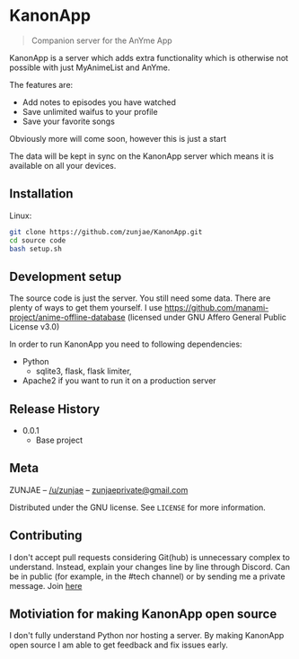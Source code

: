 # KanonApp
> Companion server for the AnYme App


KanonApp is a server which adds extra functionality which is otherwise not possible with just MyAnimeList and AnYme.

The features are:

* Add notes to episodes you have watched
* Save unlimited waifus to your profile
* Save your favorite songs

Obviously more will come soon, however this is just a start

The data will be kept in sync on the KanonApp server which means it is available on all your devices.

## Installation

Linux:

```sh
git clone https://github.com/zunjae/KanonApp.git
cd source code
bash setup.sh
```

## Development setup

The source code is just the server. You still need some data. There are plenty of ways to get them yourself. I use https://github.com/manami-project/anime-offline-database (licensed under GNU Affero General Public License v3.0)

In order to run KanonApp you need to following dependencies:

* Python
    * sqlite3, flask, flask limiter, 
* Apache2 if you want to run it on a production server

## Release History

* 0.0.1
    * Base project

## Meta

ZUNJAE – [/u/zunjae](https://www.reddit.com/user/zunjae/) – zunjaeprivate@gmail.com

Distributed under the GNU license. See ``LICENSE`` for more information.

## Contributing

I don't accept pull requests considering Git(hub) is unnecessary complex to understand. Instead, explain your changes line by line through Discord. Can be in public (for example, in the #tech channel) or by sending me a private message. Join [here](http://anymeapp.com/serverinvite)

## Motiviation for making KanonApp open source

I don't fully understand Python nor hosting a server. By making KanonApp open source I am able to get feedback and fix issues early.
